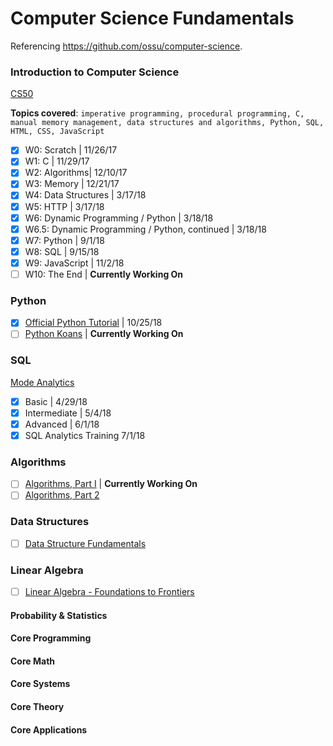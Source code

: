 # Computer Science Fundamentals

Referencing https://github.com/ossu/computer-science.

### Introduction to Computer Science

[CS50](https://www.edx.org/course/introduction-computer-science-harvardx-cs50x#!)

**Topics covered**:
`imperative programming, procedural programming, C, manual memory management, data structures and algorithms, Python, SQL, HTML, CSS, JavaScript`

- [x] W0: Scratch | 11/26/17
- [x] W1: C | 11/29/17
- [x] W2: Algorithms| 12/10/17
- [x] W3: Memory | 12/21/17
- [x] W4: Data Structures | 3/17/18
- [x] W5: HTTP | 3/17/18
- [x] W6: Dynamic Programming / Python | 3/18/18
- [x] W6.5: Dynamic Programming / Python, continued | 3/18/18
- [x] W7: Python | 9/1/18
- [x] W8: SQL | 9/15/18
- [x] W9: JavaScript | 11/2/18
- [ ] W10: The End | **Currently Working On**

### Python
- [x] [Official Python Tutorial](https://docs.python.org/3/tutorial/index.html) | 10/25/18
- [ ] [Python Koans](https://github.com/gregmalcolm/python_koans) | **Currently Working On**

### SQL 
[Mode Analytics](https://community.modeanalytics.com/sql/tutorial/introduction-to-sql/)
- [x] Basic | 4/29/18
- [x] Intermediate | 5/4/18
- [x] Advanced | 6/1/18
- [x] SQL Analytics Training 7/1/18

### Algorithms
- [ ] [Algorithms, Part I](https://www.coursera.org/learn/algorithms-part1) | **Currently Working On**
- [ ] [Algorithms, Part 2](https://www.coursera.org/learn/algorithms-part2)

### Data Structures
- [ ] [Data Structure Fundamentals](https://www.edx.org/course/data-structures-fundamentals-uc-san-diegox-algs201x)

### Linear Algebra
- [ ] [Linear Algebra - Foundations to Frontiers](https://www.edx.org/course/laff-linear-algebra-foundations-to-frontiers)

#### Probability & Statistics
#### Core Programming
#### Core Math
#### Core Systems
#### Core Theory
#### Core Applications

